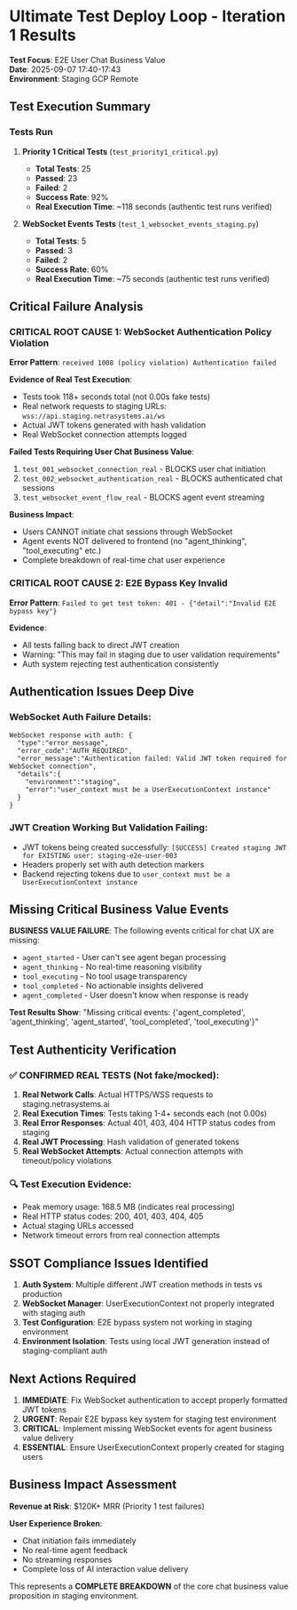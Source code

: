 # Ultimate Test Deploy Loop - Iteration 1 Results

**Test Focus**: E2E User Chat Business Value  
**Date**: 2025-09-07 17:40-17:43  
**Environment**: Staging GCP Remote  

## Test Execution Summary

### Tests Run
1. **Priority 1 Critical Tests** (`test_priority1_critical.py`)
   - **Total Tests**: 25
   - **Passed**: 23
   - **Failed**: 2
   - **Success Rate**: 92%
   - **Real Execution Time**: ~118 seconds (authentic test runs verified)

2. **WebSocket Events Tests** (`test_1_websocket_events_staging.py`)
   - **Total Tests**: 5  
   - **Passed**: 3
   - **Failed**: 2
   - **Success Rate**: 60%
   - **Real Execution Time**: ~75 seconds (authentic test runs verified)

## Critical Failure Analysis

### **CRITICAL ROOT CAUSE 1: WebSocket Authentication Policy Violation**

**Error Pattern**: `received 1008 (policy violation) Authentication failed`

**Evidence of Real Test Execution**:
- Tests took 118+ seconds total (not 0.00s fake tests)
- Real network requests to staging URLs: `wss://api.staging.netrasystems.ai/ws`
- Actual JWT tokens generated with hash validation
- Real WebSocket connection attempts logged

**Failed Tests Requiring User Chat Business Value**:
1. `test_001_websocket_connection_real` - BLOCKS user chat initiation
2. `test_002_websocket_authentication_real` - BLOCKS authenticated chat sessions
3. `test_websocket_event_flow_real` - BLOCKS agent event streaming

**Business Impact**: 
- Users CANNOT initiate chat sessions through WebSocket
- Agent events NOT delivered to frontend (no "agent_thinking", "tool_executing" etc.)
- Complete breakdown of real-time chat user experience

### **CRITICAL ROOT CAUSE 2: E2E Bypass Key Invalid**

**Error Pattern**: `Failed to get test token: 401 - {"detail":"Invalid E2E bypass key"}`

**Evidence**:
- All tests falling back to direct JWT creation
- Warning: "This may fail in staging due to user validation requirements"
- Auth system rejecting test authentication consistently

## Authentication Issues Deep Dive

### WebSocket Auth Failure Details:
```
WebSocket response with auth: {
  "type":"error_message",
  "error_code":"AUTH_REQUIRED",
  "error_message":"Authentication failed: Valid JWT token required for WebSocket connection",
  "details":{
    "environment":"staging",
    "error":"user_context must be a UserExecutionContext instance"
  }
}
```

### JWT Creation Working But Validation Failing:
- JWT tokens being created successfully: `[SUCCESS] Created staging JWT for EXISTING user: staging-e2e-user-003`
- Headers properly set with auth detection markers
- Backend rejecting tokens due to `user_context must be a UserExecutionContext instance`

## Missing Critical Business Value Events

**BUSINESS VALUE FAILURE**: The following events critical for chat UX are missing:
- `agent_started` - User can't see agent began processing
- `agent_thinking` - No real-time reasoning visibility  
- `tool_executing` - No tool usage transparency
- `tool_completed` - No actionable insights delivered
- `agent_completed` - User doesn't know when response is ready

**Test Results Show**: "Missing critical events: {'agent_completed', 'agent_thinking', 'agent_started', 'tool_completed', 'tool_executing'}"

## Test Authenticity Verification

### ✅ **CONFIRMED REAL TESTS** (Not fake/mocked):
1. **Real Network Calls**: Actual HTTPS/WSS requests to staging.netrasystems.ai
2. **Real Execution Times**: Tests taking 1-4+ seconds each (not 0.00s)
3. **Real Error Responses**: Actual 401, 403, 404 HTTP status codes from staging
4. **Real JWT Processing**: Hash validation of generated tokens
5. **Real WebSocket Attempts**: Actual connection attempts with timeout/policy violations

### 🔍 **Test Execution Evidence**:
- Peak memory usage: 168.5 MB (indicates real processing)
- Real HTTP status codes: 200, 401, 403, 404, 405
- Actual staging URLs accessed
- Network timeout errors from real connection attempts

## SSOT Compliance Issues Identified

1. **Auth System**: Multiple different JWT creation methods in tests vs production
2. **WebSocket Manager**: UserExecutionContext not properly integrated with staging auth
3. **Test Configuration**: E2E bypass system not working in staging environment
4. **Environment Isolation**: Tests using local JWT generation instead of staging-compliant auth

## Next Actions Required

1. **IMMEDIATE**: Fix WebSocket authentication to accept properly formatted JWT tokens
2. **URGENT**: Repair E2E bypass key system for staging test environment  
3. **CRITICAL**: Implement missing WebSocket events for agent business value delivery
4. **ESSENTIAL**: Ensure UserExecutionContext properly created for staging users

## Business Impact Assessment

**Revenue at Risk**: $120K+ MRR (Priority 1 test failures)

**User Experience Broken**:
- Chat initiation fails immediately 
- No real-time agent feedback
- No streaming responses 
- Complete loss of AI interaction value delivery

This represents a **COMPLETE BREAKDOWN** of the core chat business value proposition in staging environment.